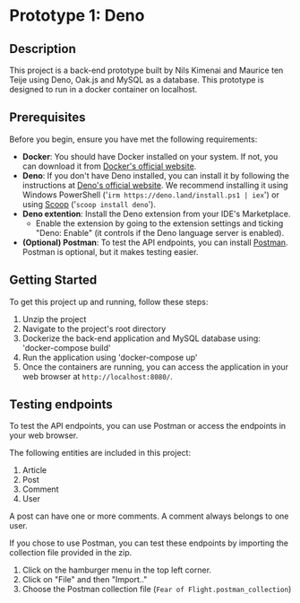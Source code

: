 # Prototype 1: Deno

## Description

This project is a back-end prototype built by Nils Kimenai and Maurice ten Teije
using Deno, Oak.js and MySQL as a database. This prototype is designed to run in
a docker container on localhost.

## Prerequisites

Before you begin, ensure you have met the following requirements:

- **Docker**: You should have Docker installed on your system. If not, you can
  download it from
  [Docker's official website](https://www.docker.com/products/docker-desktop/).
- **Deno**: If you don't have Deno installed, you can install it by following
  the instructions at
  [Deno's official website](https://docs.deno.com/runtime/manual/getting_started/installation).
  We recommend installing it using Windows PowerShell
  ('`irm https://deno.land/install.ps1 | iex`') or using
  [Scoop](https://scoop.sh/) ('`scoop install deno`').
- **Deno extention**: Install the Deno extension from your IDE's Marketplace.
  - Enable the extension by going to the extension settings and ticking "Deno:
    Enable" (it controls if the Deno language server is enabled).
- **(Optional) Postman**: To test the API endpoints, you can install
  [Postman](https://www.postman.com/downloads/). Postman is optional, but it
  makes testing easier.

## Getting Started

To get this project up and running, follow these steps:

1. Unzip the project
2. Navigate to the project's root directory
3. Dockerize the back-end application and MySQL database using: 'docker-compose
   build'
4. Run the application using 'docker-compose up'
5. Once the containers are running, you can access the application in your web
   browser at `http://localhost:8080/`.

## Testing endpoints

To test the API endpoints, you can use Postman or access the endpoints in your
web browser.

The following entities are included in this project:

1. Article
2. Post
3. Comment
4. User

A post can have one or more comments. A comment always belongs to one user.

If you chose to use Postman, you can test these endpoints by importing the
collection file provided in the zip.

1. Click on the hamburger menu in the top left corner.
2. Click on "File" and then "Import.."
3. Choose the Postman collection file (`Fear of Flight.postman_collection`)
